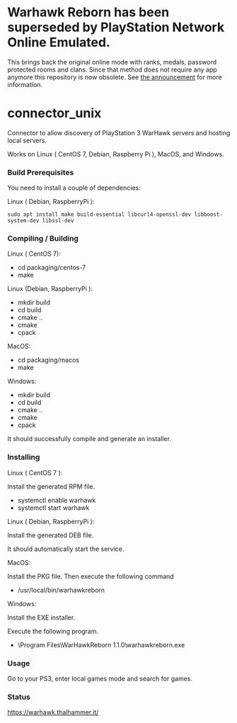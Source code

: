 # Warhawk Reborn has been superseded by PlayStation Network Online Emulated.
This brings back the original online mode with ranks, medals, password protected rooms and clans.
Since that method does not require any app anymore this repository is now obsolete.
See [the announcement](https://www.psone.online/game/warhawk/reborn-shutdown) for more information.

# connector_unix
Connector to allow discovery of PlayStation 3 WarHawk servers and hosting local servers.

Works on Linux ( CentOS 7, Debian, Raspberry Pi ), MacOS, and Windows.

### Build Prerequisites

You need to install a couple of dependencies:

Linux ( Debian, RaspberryPi ):

```sudo apt install make build-essential libcurl4-openssl-dev libboost-system-dev libssl-dev```

### Compiling / Building

Linux ( CentOS 7):

- cd packaging/centos-7
- make

Linux (Debian, RaspberryPi ):

- mkdir build
- cd build
- cmake ..
- cmake
- cpack

MacOS:

- cd packaging/macos
- make

Windows:

- mkdir build
- cd build
- cmake ..
- cmake
- cpack

It should successfully compile and generate an installer.

### Installing

Linux ( CentOS 7 ):

Install the generated RPM file.
- systemctl enable warhawk
- systemctl start warhawk

Linux ( Debian, RaspberryPi ):

Install the generated DEB file.

It should automatically start the service.

MacOS:

Install the PKG file.
Then execute the following command
- /usr/local/bin/warhawkreborn

Windows:

Install the EXE installer.

Execute the following program.
- \Program Files\WarHawkReborn 1.1.0\warhawkreborn.exe


### Usage

Go to your PS3, enter local games mode and search for games.


### Status

https://warhawk.thalhammer.it/
